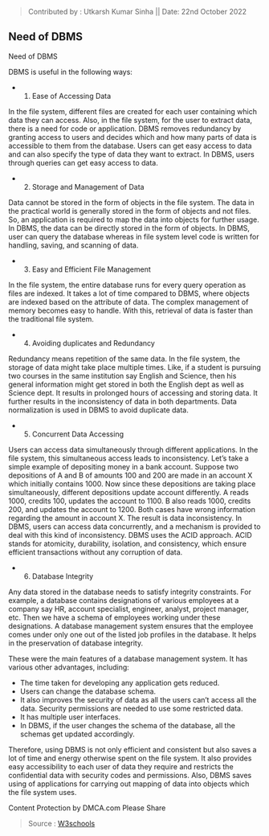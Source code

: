> Contributed by : Utkarsh Kumar Sinha || Date: 22nd October 2022

## Need of DBMS

Need of DBMS

DBMS is useful in the following ways:

* 1.    Ease of Accessing Data

In the file system, different files are created for each user containing which data they can access. Also, in the file system, for the user to extract data, there is a need for code or application. DBMS removes redundancy by granting access to users and decides which and how many parts of data is accessible to them from the database. Users can get easy access to data and can also specify the type of data they want to extract. In DBMS, users through queries can get easy access to data.

 

* 2.    Storage and Management of Data

Data cannot be stored in the form of objects in the file system. The data in the practical world is generally stored in the form of objects and not files. So, an application is required to map the data into objects for further usage. In DBMS, the data can be directly stored in the form of objects. In DBMS, user can query the database whereas in file system level code is written for handling, saving, and scanning of data.

 

* 3.    Easy and Efficient File Management

In the file system, the entire database runs for every query operation as files are indexed. It takes a lot of time compared to DBMS, where objects are indexed based on the attribute of data. The complex management of memory becomes easy to handle. With this, retrieval of data is faster than the traditional file system.

 

* 4.    Avoiding duplicates and Redundancy

Redundancy means repetition of the same data. In the file system, the storage of data might take place multiple times. Like, if a student is pursuing two courses in the same institution say English and Science, then his general information might get stored in both the English dept as well as Science dept. It results in prolonged hours of accessing and storing data. It further results in the inconsistency of data in both departments. Data normalization is used in DBMS to avoid duplicate data.

 

* 5.    Concurrent Data Accessing

Users can access data simultaneously through different applications. In the file system, this simultaneous access leads to inconsistency. Let’s take a simple example of depositing money in a bank account. Suppose two depositions of A and B of amounts 100 and 200 are made in an account X which initially contains 1000. Now since these depositions are taking place simultaneously, different depositions update account differently. A reads 1000, credits 100, updates the account to 1100. B also reads 1000, credits 200, and updates the account to 1200. Both cases have wrong information regarding the amount in account X. The result is data inconsistency. In DBMS, users can access data concurrently, and a mechanism is provided to deal with this kind of inconsistency. DBMS uses the ACID approach. ACID stands for atomicity, durability, isolation, and consistency, which ensure efficient transactions without any corruption of data.

 

* 6.    Database Integrity

Any data stored in the database needs to satisfy integrity constraints. For example, a database contains designations of various employees at a company say HR, account specialist, engineer, analyst, project manager, etc. Then we have a schema of employees working under these designations. A database management system ensures that the employee comes under only one out of the listed job profiles in the database. It helps in the preservation of database integrity.

These were the main features of a database management system. It has various other advantages, including:

* The time taken for developing any application gets reduced.
* Users can change the database schema.
* It also improves the security of data as all the users can’t access all the data. Security permissions are needed to use some restricted data.
* It has multiple user interfaces.
* In DBMS, if the user changes the schema of the database, all the schemas get updated accordingly.

Therefore, using DBMS is not only efficient and consistent but also saves a lot of time and energy otherwise spent on the file system. It also provides easy accessibility to each user of data they require and restricts the confidential data with security codes and permissions. Also, DBMS saves using of applications for carrying out mapping of data into objects which the file system uses.

Content Protection by DMCA.com
Please Share
> Source : [W3schools](https://www.w3schools.blog/need-of-dbms#:~:text=Need%20of%20DBMS%201%201.%20Ease%20of%20Accessing,Data%20Accessing%20...%206%206.%20Database%20Integrity%20)